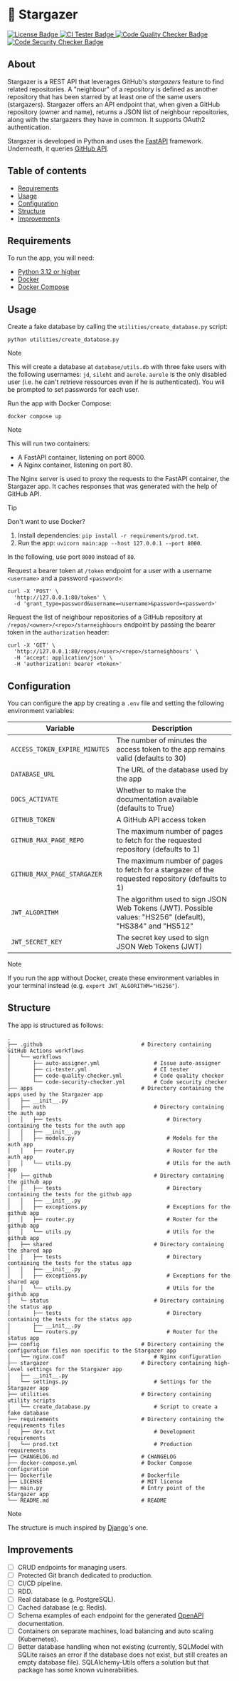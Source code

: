 # 💫 Stargazer

<p align="left">
  <a href="https://github.com/pabroux/stargazer/blob/master/LICENSE">
    <picture>
      <img src="https://img.shields.io/badge/License-MIT-green" alt="License Badge">
    </picture>
  </a>
  <a href="https://github.com/pabroux/stargazer/actions/workflows/ci-tester.yml">
    <picture>
      <img src="https://github.com/pabroux/stargazer/actions/workflows/ci-tester.yml/badge.svg" alt="CI Tester Badge">
    </picture>
  </a>
  <a href="https://github.com/pabroux/stargazer/actions/workflows/code-quality-checker.yml">
    <picture>
      <img src="https://github.com/pabroux/stargazer/actions/workflows/code-quality-checker.yml/badge.svg" alt="Code Quality Checker Badge">
    </picture>
  </a>
  <a href="https://github.com/pabroux/stargazer/actions/workflows/code-security-checker.yml">
    <picture>
      <img src="https://github.com/pabroux/stargazer/actions/workflows/code-security-checker.yml/badge.svg" alt="Code Security Checker Badge">
    </picture>
  </a>
</p>

## About

Stargazer is a REST API that leverages GitHub's _stargazers_ feature to find related repositories. A "neighbour" of a repository is defined as another repository that has been starred by at least one of the same users (stargazers).
Stargazer offers an API endpoint that, when given a GitHub repository (owner and name), returns a JSON list of neighbour repositories, along with the stargazers they have in common. It supports OAuth2 authentication.

Stargazer is developed in Python and uses the [FastAPI](https://fastapi.tiangolo.com/) framework. Underneath, it queries [GitHub API](https://docs.github.com/en/rest).

## Table of contents

- [Requirements](#requirements)
- [Usage](#usage)
- [Configuration](#configuration)
- [Structure](#structure)
- [Improvements](#improvements)

## Requirements

To run the app, you will need:

- [Python 3.12 or higher](https://www.python.org/downloads/)
- [Docker](https://docs.docker.com/get-docker/)
- [Docker Compose](https://docs.docker.com/compose/install/)

## Usage

Create a fake database by calling the `utilities/create_database.py` script:

```shell
python utilities/create_database.py
```

> [!NOTE]
> This will create a database at `database/utils.db` with three fake users with the following usernames: `jd`, `sileht` and `aurele`. `aurele` is the only disabled user (i.e. he can't retrieve ressources even if he is authenticated). You will be prompted to set passwords for each user.

Run the app with Docker Compose:

```shell
docker compose up
```

> [!NOTE]
> This will run two containers:
>
> - A FastAPI container, listening on port 8000.
> - A Nginx container, listening on port 80.
>
> The Nginx server is used to proxy the requests to the FastAPI container, the Stargazer app. It caches responses that was generated with the help of GitHub API.

> [!TIP]
> Don't want to use Docker?
>
> 1. Install dependencies: `pip install -r requirements/prod.txt`.
> 2. Run the app: `uvicorn main:app --host 127.0.0.1 --port 8000`.
>
> In the following, use port `8000` instead of `80`.

Request a bearer token at `/token` endpoint for a user with a username `<username>` and a password `<password>`:

```shell
curl -X 'POST' \
  'http://127.0.0.1:80/token' \
  -d 'grant_type=password&username=<username>&password=<password>'
```

Request the list of neighbour repositories of a GitHub repository at `/repos/<owner>/<repo>/starneighbours` endpoint by passing the bearer token in the `authorization` header:

```shell
curl -X 'GET' \
  'http://127.0.0.1:80/repos/<user>/<repo>/starneighbours' \
  -H 'accept: application/json' \
  -H 'authorization: bearer <token>'
```

## Configuration

You can configure the app by creating a `.env` file and setting the following environment variables:

| Variable                      | Description                                                                                               |
| ----------------------------- | --------------------------------------------------------------------------------------------------------- |
| `ACCESS_TOKEN_EXPIRE_MINUTES` | The number of minutes the access token to the app remains valid (defaults to 30)                          |
| `DATABASE_URL`                | The URL of the database used by the app                                                                   |
| `DOCS_ACTIVATE`               | Whether to make the documentation available (defaults to True)                                            |
| `GITHUB_TOKEN`                | A GitHub API access token                                                                                 |
| `GITHUB_MAX_PAGE_REPO`        | The maximum number of pages to fetch for the requested repository (defaults to 1)                         |
| `GITHUB_MAX_PAGE_STARGAZER`   | The maximum number of pages to fetch for a stargazer of the requested repository (defaults to 1)          |
| `JWT_ALGORITHM`               | The algorithm used to sign JSON Web Tokens (JWT). Possible values: "HS256" (default), "HS384" and "HS512" |
| `JWT_SECRET_KEY`              | The secret key used to sign JSON Web Tokens (JWT)                                                         |

> [!NOTE]
> If you run the app without Docker, create these environment variables in your terminal instead (e.g. `export JWT_ALGORITHM="HS256"`).

## Structure

The app is structured as follows:

```text
.
├── .github                               # Directory containing GitHub Actions workflows
│   └── workflows
│       ├── auto-assigner.yml                 # Issue auto-assigner
│       ├── ci-tester.yml                     # CI tester
│       ├── code-quality-checker.yml          # Code quality checker
│       └── code-security-checker.yml         # Code security checker
├── apps                                  # Directory containing the apps used by the Stargazer app
│   ├── __init__.py
│   ├── auth                                  # Directory containing the auth app
│   │   ├── tests                                 # Directory containing the tests for the auth app
│   │   ├── __init__.py
│   │   ├── models.py                             # Models for the auth app
│   │   ├── router.py                             # Router for the auth app
│   │   └── utils.py                              # Utils for the auth app
│   ├── github                                # Directory containing the github app
│   │   ├── tests                                 # Directory containing the tests for the github app
│   │   ├── __init__.py
│   │   ├── exceptions.py                         # Exceptions for the github app
│   │   ├── router.py                             # Router for the github app
│   │   └── utils.py                              # Utils for the github app
│   ├── shared                                # Directory containing the shared app
│   │   ├── tests                                 # Directory containing the tests for the status app
│   │   ├── __init__.py
│   │   ├── exceptions.py                         # Exceptions for the shared app
│   │   └── utils.py                              # Utils for the github app
│   └─ status                                 # Directory containing the status app
│       ├── tests                                 # Directory containing the tests for the status app
│       ├── __init__.py
│       └── routers.py                            # Router for the status app
├── config                                # Directory containing the configuration files non specific to the Stargazer app
│   └── nginx.conf                            # Nginx configuration
├── stargazer                             # Directory containing high-level settings for the Stargazer app
│   ├── __init__.py
│   └── settings.py                           # Settings for the Stargazer app
├── utilities                             # Directory containing utility scripts
│   └── create_database.py                    # Script to create a fake database
├── requirements                          # Directory containing the requirements files
│   ├── dev.txt                               # Development requirements
│   └── prod.txt                              # Production requirements
├── CHANGELOG.md                          # CHANGELOG
├── docker-compose.yml                    # Docker Compose configuration
├── Dockerfile                            # Dockerfile
├── LICENSE                               # MIT license
├── main.py                               # Entry point of the Stargazer app
└── README.md                             # README
```

> [!NOTE]
> The structure is much inspired by [Django](https://www.djangoproject.com)'s one.

## Improvements

- [ ] CRUD endpoints for managing users.
- [ ] Protected Git branch dedicated to production.
- [ ] CI/CD pipeline.
- [ ] RDD.
- [ ] Real database (e.g. PostgreSQL).
- [ ] Cached database (e.g. Redis).
- [ ] Schema examples of each endpoint for the generated [OpenAPI](https://www.openapis.org) documentation.
- [ ] Containers on separate machines, load balancing and auto scaling (Kubernetes).
- [ ] Better database handling when not existing (currently, SQLModel with SQLite raises an error if the database does not exist, but still creates an empty database file). SQLAlchemy-Utils offers a solution but that package has some known vulnerabilities.
